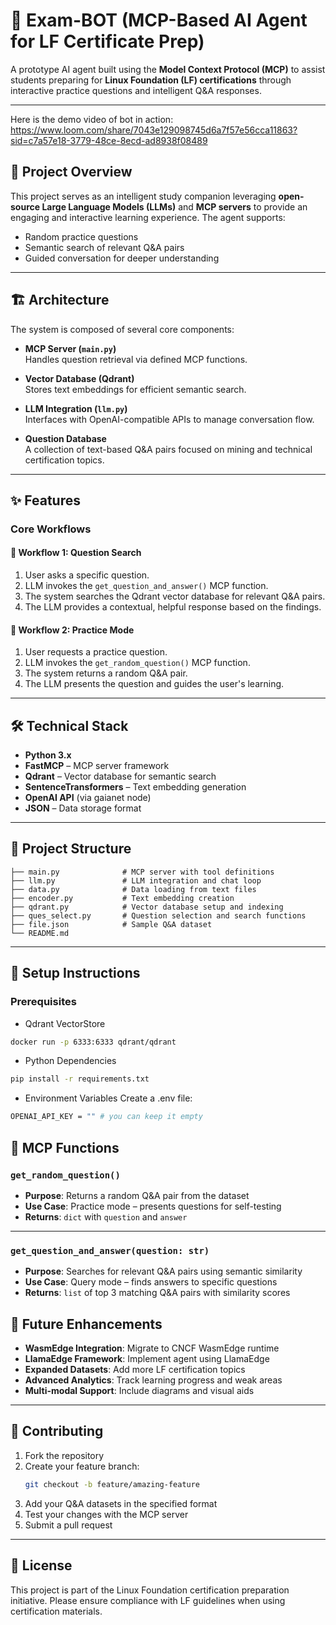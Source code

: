 # 🧠 Exam-BOT (MCP-Based AI Agent for LF Certificate Prep)

A prototype AI agent built using the **Model Context Protocol (MCP)** to assist students preparing for **Linux Foundation (LF) certifications** through interactive practice questions and intelligent Q&A responses.

---

Here is the demo video of bot in action: 
https://www.loom.com/share/7043e129098745d6a7f57e56cca11863?sid=c7a57e18-3779-48ce-8ecd-ad8938f08489
## 🚀 Project Overview

This project serves as an intelligent study companion leveraging **open-source Large Language Models (LLMs)** and **MCP servers** to provide an engaging and interactive learning experience. The agent supports:

- Random practice questions
- Semantic search of relevant Q&A pairs
- Guided conversation for deeper understanding

---

## 🏗️ Architecture

The system is composed of several core components:

- **MCP Server (`main.py`)**  
  Handles question retrieval via defined MCP functions.

- **Vector Database (Qdrant)**  
  Stores text embeddings for efficient semantic search.

- **LLM Integration (`llm.py`)**  
  Interfaces with OpenAI-compatible APIs to manage conversation flow.

- **Question Database**  
  A collection of text-based Q&A pairs focused on mining and technical certification topics.

---

## ✨ Features

### Core Workflows

#### 📌 Workflow 1: Question Search
1. User asks a specific question.
2. LLM invokes the `get_question_and_answer()` MCP function.
3. The system searches the Qdrant vector database for relevant Q&A pairs.
4. The LLM provides a contextual, helpful response based on the findings.

#### 🎯 Workflow 2: Practice Mode
1. User requests a practice question.
2. LLM invokes the `get_random_question()` MCP function.
3. The system returns a random Q&A pair.
4. The LLM presents the question and guides the user's learning.

---

## 🛠️ Technical Stack

- **Python 3.x**
- **FastMCP** – MCP server framework
- **Qdrant** – Vector database for semantic search
- **SentenceTransformers** – Text embedding generation
- **OpenAI API** (via gaianet node)
- **JSON** – Data storage format

---
## 📁 Project Structure
```
├── main.py              # MCP server with tool definitions
├── llm.py               # LLM integration and chat loop
├── data.py              # Data loading from text files
├── encoder.py           # Text embedding creation
├── qdrant.py            # Vector database setup and indexing
├── ques_select.py       # Question selection and search functions
├── file.json            # Sample Q&A dataset
└── README.md           
```
---
## 🚀 Setup Instructions
### Prerequisites
- Qdrant VectorStore
```bash
docker run -p 6333:6333 qdrant/qdrant
```
- Python Dependencies
```bash
pip install -r requirements.txt
```
- Environment Variables Create a .env file:
```bash
OPENAI_API_KEY = "" # you can keep it empty
```

## 🔧 MCP Functions

### `get_random_question()`
- **Purpose**: Returns a random Q&A pair from the dataset  
- **Use Case**: Practice mode – presents questions for self-testing  
- **Returns**: `dict` with `question` and `answer`

---

### `get_question_and_answer(question: str)`
- **Purpose**: Searches for relevant Q&A pairs using semantic similarity  
- **Use Case**: Query mode – finds answers to specific questions  
- **Returns**: `list` of top 3 matching Q&A pairs with similarity scores

## 🔮 Future Enhancements

- **WasmEdge Integration**: Migrate to CNCF WasmEdge runtime  
- **LlamaEdge Framework**: Implement agent using LlamaEdge  
- **Expanded Datasets**: Add more LF certification topics  
- **Advanced Analytics**: Track learning progress and weak areas  
- **Multi-modal Support**: Include diagrams and visual aids  

---

## 🤝 Contributing

1. Fork the repository  
2. Create your feature branch:  
   ```bash
   git checkout -b feature/amazing-feature
   ```
3. Add your Q&A datasets in the specified format
4. Test your changes with the MCP server
5. Submit a pull request
---
## 📝 License
This project is part of the Linux Foundation certification preparation initiative.
Please ensure compliance with LF guidelines when using certification materials.
